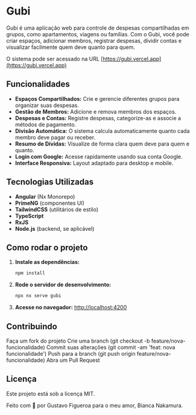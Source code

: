# Gubi

Gubi é uma aplicação web para controle de despesas compartilhadas em grupos, como apartamentos, viagens ou famílias. Com o Gubi, você pode criar espaços, adicionar membros, registrar despesas, dividir contas e visualizar facilmente quem deve quanto para quem.

O sistema pode ser acessado na URL [https://gubi.vercel.app](https://gubi.vercel.app)

## Funcionalidades

- **Espaços Compartilhados:** Crie e gerencie diferentes grupos para organizar suas despesas.
- **Gestão de Membros:** Adicione e remova membros dos espaços.
- **Despesas e Contas:** Registre despesas, categorize-as e associe a métodos de pagamento.
- **Divisão Automática:** O sistema calcula automaticamente quanto cada membro deve pagar ou receber.
- **Resumo de Dívidas:** Visualize de forma clara quem deve para quem e quanto.
- **Login com Google:** Acesse rapidamente usando sua conta Google.
- **Interface Responsiva:** Layout adaptado para desktop e mobile.

## Tecnologias Utilizadas

- **Angular** (Nx Monorepo)
- **PrimeNG** (componentes UI)
- **TailwindCSS** (utilitários de estilo)
- **TypeScript**
- **RxJS**
- **Node.js** (backend, se aplicável)

## Como rodar o projeto

1. **Instale as dependências:**
   ```sh
   npm install

2. **Rode o servidor de desenvolvimento:**
   ```sh
   npx nx serve gubi

3. **Acesse no navegador:**
   [http://localhost:4200](http://localhost:4200)

## Contribuindo

Faça um fork do projeto
Crie uma branch (git checkout -b feature/nova-funcionalidade)
Commit suas alterações (git commit -am 'feat: nova funcionalidade')
Push para a branch (git push origin feature/nova-funcionalidade)
Abra um Pull Request

## Licença
Este projeto está sob a licença MIT.

Feito com 💙 por Gustavo Figueroa para o meu amor, Bianca Nakamura.
